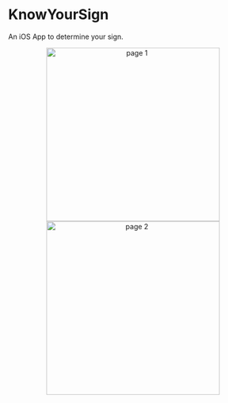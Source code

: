 # KnowYourSign

An iOS App to determine your sign.

<p align="center">
  <img src="https://i.ibb.co/XX6K6bd/IMG-1714.png" width="350" title="page 1">
  <img src="https://i.ibb.co/gy7SnCr/IMG-1715.png" width="350" alt="page 2">
</p>

